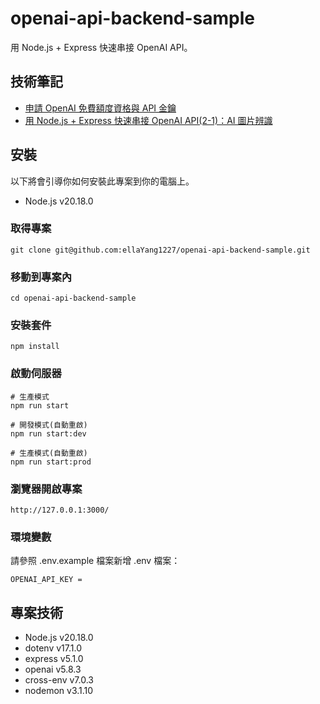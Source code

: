 # openai-api-backend-sample
用 Node.js + Express 快速串接 OpenAI API。

## 技術筆記
- [申請 OpenAI 免費額度資格與 API 金鑰](https://perfect-submarine-445.notion.site/OpenAI-API-22697d04e2cb80988cbdf7376ed35ad3?source=copy_link)
- [用 Node.js + Express 快速串接 OpenAI API(2-1)：AI 圖片辨識](https://perfect-submarine-445.notion.site/Node-js-Express-OpenAI-API-2-1-AI-24297d04e2cb8039bfe2f9c57f878818?source=copy_link)

## 安裝

以下將會引導你如何安裝此專案到你的電腦上。

- Node.js v20.18.0

### 取得專案

```
git clone git@github.com:ellaYang1227/openai-api-backend-sample.git
```

### 移動到專案內

```
cd openai-api-backend-sample
```

### 安裝套件

```
npm install
```

### 啟動伺服器

```
# 生產模式
npm run start

# 開發模式(自動重啟)
npm run start:dev

# 生產模式(自動重啟)
npm run start:prod
```

### 瀏覽器開啟專案

```
http://127.0.0.1:3000/
```

### 環境變數
請參照 .env.example 檔案新增 .env 檔案：

```
OPENAI_API_KEY =
```

## 專案技術

- Node.js v20.18.0
- dotenv v17.1.0
- express v5.1.0
- openai v5.8.3
- cross-env v7.0.3
- nodemon v3.1.10
